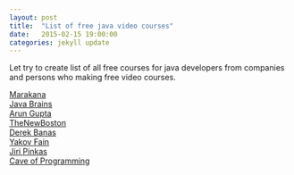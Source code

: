 ```yaml
---
layout: post
title:  "List of free java video courses"
date:   2015-02-15 19:00:00
categories: jekyll update
---
```


Let try to create list of all free courses for java developers from companies and persons who making free video courses.

<a href="/library/marakana/java/">Marakana</a><br/>
<a href="/library/java_brains/">Java Brains</a><br/>
<a href="/library/arun_gupta/">Arun Gupta</a><br/>
<a href="/library/thenewboston/java/">TheNewBoston</a><br/>
<a href="/library/derek_banas/java/">Derek Banas</a><br/>
<a href="/library/yakov_fain/java/">Yakov Fain</a><br/>
<a href="/library/jiri_pinkas/java/">Jiri Pinkas</a><br/>
<a href="/library/cave-of-programming/java/">Cave of Programming</a><br/>

